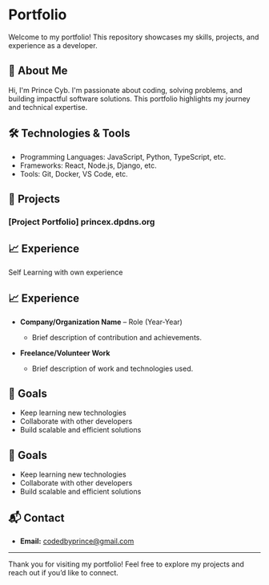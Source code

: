 # Portfolio

Welcome to my portfolio! This repository showcases my skills, projects, and experience as a developer.

## 🚀 About Me

Hi, I'm Prince Cyb. I'm passionate about coding, solving problems, and building impactful software solutions. This portfolio highlights my journey and technical expertise.

## 🛠️ Technologies & Tools

- Programming Languages: JavaScript, Python, TypeScript, etc.
- Frameworks: React, Node.js, Django, etc.
- Tools: Git, Docker, VS Code, etc.

## 📂 Projects

### [Project Portfolio] princex.dpdns.org


## 📈 Experience

Self Learning with own experience

## 📈 Experience

- **Company/Organization Name** – Role (Year-Year)
  - Brief description of contribution and achievements.

- **Freelance/Volunteer Work**  
  - Brief description of work and technologies used.

## 🎯 Goals

- Keep learning new technologies
- Collaborate with other developers
- Build scalable and efficient solutions



## 🎯 Goals

- Keep learning new technologies
- Collaborate with other developers
- Build scalable and efficient solutions

## 📬 Contact

- **Email:** codedbyprince@gmail.com


---

Thank you for visiting my portfolio! Feel free to explore my projects and reach out if you’d like to connect.
